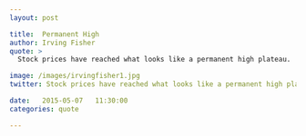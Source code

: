 ```yaml
---
layout: post

title:  Permanent High
author: Irving Fisher
quote: >
  Stock prices have reached what looks like a permanent high plateau.

image: /images/irvingfisher1.jpg
twitter: Stock prices have reached what looks like a permanent high plateau. Irving Fisher http://quotes.stockflare.com/

date:   2015-05-07	 11:30:00
categories: quote

---
```


